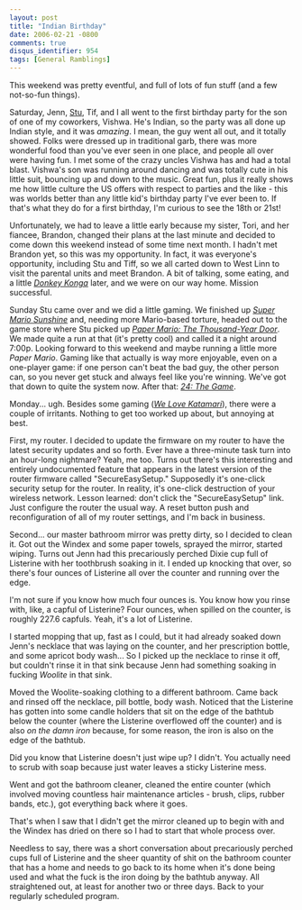 ```yaml
---
layout: post
title: "Indian Birthday"
date: 2006-02-21 -0800
comments: true
disqus_identifier: 954
tags: [General Ramblings]
---
```

This weekend was pretty eventful, and full of lots of fun stuff (and a
few not-so-fun things).
 
 Saturday, Jenn, [Stu](http://www.stuartthompson.net), Tif, and I all
went to the first birthday party for the son of one of my coworkers,
Vishwa. He's Indian, so the party was all done up Indian style, and it
was *amazing*. I mean, the guy went all out, and it totally showed.
Folks were dressed up in traditional garb, there was more wonderful food
than you've ever seen in one place, and people all over were having fun.
I met some of the crazy uncles Vishwa has and had a total blast.
Vishwa's son was running around dancing and was totally cute in his
little suit, bouncing up and down to the music. Great fun, plus it
really shows me how little culture the US offers with respect to parties
and the like - this was worlds better than any little kid's birthday
party I've ever been to. If that's what they do for a first birthday,
I'm curious to see the 18th or 21st!
 
 Unfortunately, we had to leave a little early because my sister, Tori,
and her fiancee, Brandon, changed their plans at the last minute and
decided to come down this weekend instead of some time next month. I
hadn't met Brandon yet, so this was my opportunity. In fact, it was
everyone's opportunity, including Stu and Tiff, so we all carted down to
West Linn to visit the parental units and meet Brandon. A bit of
talking, some eating, and a little [*Donkey
Konga*](http://www.amazon.com/exec/obidos/ASIN/B0007ZSHOO/mhsvortex)
later, and we were on our way home. Mission successful.
 
 Sunday Stu came over and we did a little gaming. We finished up [*Super
Mario
Sunshine*](http://www.amazon.com/exec/obidos/ASIN/B000066JRN/mhsvortex)
and, needing more Mario-based torture, headed out to the game store
where Stu picked up [*Paper Mario: The Thousand-Year
Door*](http://www.amazon.com/exec/obidos/ASIN/B0002ILS1K/mhsvortex). We
made quite a run at that (it's pretty cool) and called it a night around
7:00p. Looking forward to this weekend and maybe running a little more
*Paper Mario*. Gaming like that actually is way more enjoyable, even on
a one-player game: if one person can't beat the bad guy, the other
person can, so you never get stuck and always feel like you're winning.
We've got that down to quite the system now. After that: [*24: The
Game*](http://www.amazon.com/exec/obidos/ASIN/B000B0RWWS/mhsvortex).
 
 Monday... ugh. Besides some gaming (*[We Love
Katamari](http://www.amazon.com/exec/obidos/ASIN/B000A5K5MI/mhsvortex)*),
there were a couple of irritants. Nothing to get too worked up about,
but annoying at best.
 
 First, my router. I decided to update the firmware on my router to have
the latest security updates and so forth. Ever have a three-minute task
turn into an hour-long nightmare? Yeah, me too. Turns out there's this
interesting and entirely undocumented feature that appears in the latest
version of the router firmware called "SecureEasySetup." Supposedly it's
one-click security setup for the router. In reality, it's one-click
destruction of your wireless network. Lesson learned: don't click the
"SecureEasySetup" link. Just configure the router the usual way. A reset
button push and reconfiguration of all of my router settings, and I'm
back in business.
 
 Second... our master bathroom mirror was pretty dirty, so I decided to
clean it. Got out the Windex and some paper towels, sprayed the mirror,
started wiping. Turns out Jenn had this precariously perched Dixie cup
full of Listerine with her toothbrush soaking in it. I ended up knocking
that over, so there's four ounces of Listerine all over the counter and
running over the edge.
 
 I'm not sure if you know how much four ounces is. You know how you
rinse with, like, a capful of Listerine? Four ounces, when spilled on
the counter, is roughly 227.6 capfuls. Yeah, it's a lot of Listerine.
 
 I started mopping that up, fast as I could, but it had already soaked
down Jenn's necklace that was laying on the counter, and her
prescription bottle, and some apricot body wash... So I picked up the
necklace to rinse it off, but couldn't rinse it in that sink because
Jenn had something soaking in fucking *Woolite* in that sink.
 
 Moved the Woolite-soaking clothing to a different bathroom. Came back
and rinsed off the necklace, pill bottle, body wash. Noticed that the
Listerine has gotten into some candle holders that sit on the edge of
the bathtub below the counter (where the Listerine overflowed off the
counter) and is also *on the damn iron* because, for some reason, the
iron is also on the edge of the bathtub.
 
 Did you know that Listerine doesn't just wipe up? I didn't. You
actually need to scrub with soap because just water leaves a sticky
Listerine mess.
 
 Went and got the bathroom cleaner, cleaned the entire counter (which
involved moving countless hair maintenance articles - brush, clips,
rubber bands, etc.), got everything back where it goes.
 
 That's when I saw that I didn't get the mirror cleaned up to begin with
and the Windex has dried on there so I had to start that whole process
over.
 
 Needless to say, there was a short conversation about precariously
perched cups full of Listerine and the sheer quantity of shit on the
bathroom counter that has a home and needs to go back to its home when
it's done being used and what the fuck is the iron doing by the bathtub
anyway. All straightened out, at least for another two or three days.
Back to your regularly scheduled program.

